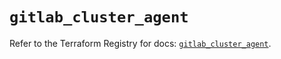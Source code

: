 # `gitlab_cluster_agent`

Refer to the Terraform Registry for docs: [`gitlab_cluster_agent`](https://registry.terraform.io/providers/gitlabhq/gitlab/18.4.1/docs/resources/cluster_agent).

